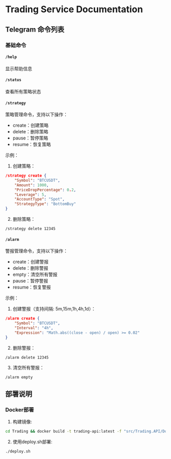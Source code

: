 # Trading Service Documentation

## Telegram 命令列表

### 基础命令

#### `/help`
显示帮助信息

#### `/status`
查看所有策略状态

#### `/strategy`
策略管理命令，支持以下操作：
- create：创建策略
- delete：删除策略
- pause：暂停策略
- resume：恢复策略

示例：

1. 创建策略：
```json
/strategy create {
    "Symbol": "BTCUSDT",
    "Amount": 1000,
    "PriceDropPercentage": 0.2,
    "Leverage": 5,
    "AccountType": "Spot",
    "StrategyType": "BottomBuy"
}
```

2. 删除策略：
```
/strategy delete 12345
```

#### `/alarm`
警报管理命令，支持以下操作：
- create：创建警报
- delete：删除警报
- empty：清空所有警报
- pause：暂停警报
- resume：恢复警报

示例：

1. 创建警报（支持间隔: 5m,15m,1h,4h,1d）：
```json
/alarm create {
    "Symbol": "BTCUSDT",
    "Interval": "4h",
    "Expression": "Math.abs((close - open) / open) >= 0.02"
}
```

2. 删除警报：
```
/alarm delete 12345
```

3. 清空所有警报：
```
/alarm empty
```

## 部署说明

### Docker部署
1. 构建镜像:
```bash
cd Trading && docker build -t trading-api:latest -f "src/Trading.API/Dockerfile" .
```

2. 使用deploy.sh部署:
```bash
./deploy.sh
```